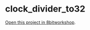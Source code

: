 clock_divider_to32
=====

[Open this project in 8bitworkshop](http://8bitworkshop.com/redir.html?platform=verilog&githubURL=https%3A%2F%2Fgithub.com%2Fva1ery%2Fclock_divider_to32&file=clock_divider_to32.v).
